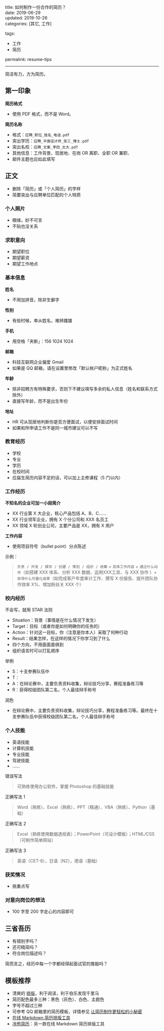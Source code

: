 title: 如何制作一份合作的简历？  
date: 2019-06-29  
updated: 2019-10-26  
categories: [其它, 工作]   

tags:  
- 工作
- 简历

permalink: resume-tips 

---

简洁有力，方为简历。

<!-- more -->


## 第一印象

**简历格式**
- 使用 PDF 格式，而不是 Word。


**简历名称**
- 格式：`应聘_职位_姓名_电话.pdf`
- 突出学历：`应聘_平面设计师_张三_博士.pdf`
- 突出名校：`应聘_文案_李四_北大.pdf`
- 其他信息：工作背景、现居地、在岗 OR 离职、全职 OR 兼职、
- 邮件主题也应如此填写


## 正文

- 删除「简历」或「个人简历」的字样
- 简要突出与应聘单位匹配的个人特质


### 个人照片

- 眼缘，妙不可言
- 不贴也没关系

### 求职意向


- 期望职位
- 期望薪资
- 期望工作地点


### 基本信息

**姓名**
- 不用加拼音，除非生僻字


**性别**
- 有些时候，单从姓名，难辨雌雄


**手机**
- 用空格「夹断」：156 1024 1024 


**邮箱**
- 科技互联网企业偏爱 Gmail
- 如果是 QQ 邮箱，请在设置里修改「默认帐户昵称」为正式姓名


**年龄**
- 除非招聘方有特殊要求，否则下不建议填写多余的私人信息（姓名和联系方式除外）
- 直接写年龄，而不是出生年份


**地址**
- HR 可从现居地判断你是否方便面试，以便安排面试时间
- 如果和所申请工作不是同一城市建议可以不写


### 教育经历

- 学校
- 专业
- 学历
- 在校时间
- 应届生简历内容不足的话，可以加上主修课程（5 门以内）

### 工作经历

**不知名的企业可加一小段简介**
- XX 行业第 X 大企业，核心产品包括 A、B、C……
- XX 行业领军企业，拥有 X 个分公司和 XXX 名员工
- XX 领域 X 轮创业公司，主要产品是 XX，拥有 X 用户

**工作内容**
- 使用项目符号（bullet point）分点陈述

示例：
> `负责 / 开发 / 撰写 / 创建 / 策划 / 组织 / 统筹` + `具体工作内容` + `通过什么动作`（如搭建 XXX 体系、分析 XXX 数据、运用XXX工具、与 XXX 协作 ）+  `获得什么可量化成果`（如完成客户年度审计工作、撰写 X 份报告、提升团队协作效率 X%、增加粉丝关 XXX 个）


### 校内经历

不会写，就用 STAR 法则
- Situation：背景（事情是在什么情况下发生）
- Target：目标（或者你是如何明确你的任务的）
- Action：针对这一目标，你（注意是你本人）采取了何种行动
- Result：结果怎样，在这样的情况下你学习到了什么
- 四个方向，不用面面面俱到
- 组织语言时可以打乱顺序

举例
- S：十支参赛队伍中
- T：
- A：在辩论赛中，主要负责资料收集，辩论技巧分享，赛程准备练习等
- R：获得校级团队第二名，个人最佳辩手称号

润色
- 在辩论赛中，主要负责资料收集，辩论技巧分享，赛程准备练习等。最终在十支参赛队伍中获得校级团队第二名，个人最佳辩手称号


### 个人技能

- 英语技能
- 计算机技能
- 专业技能
- 驾驶技能
- ……


错误写法
> 可熟练使用办公软件，掌握 Photoshop 的基础技能

正确写法 1
> Word（熟练）、Excel（熟练）、PPT（精通）、VBA（熟练）、Python（基础）

正确写法 2
> Excel（熟练使用数据透视表）；PowerPoint（可设计模板）；HTML/CSS（可制作简单网站）

正确写法 3
> 英语（CET-6），日语（N2），德语（基础）


### 获奖情况

- 挑重点写


### 对意向岗位的想法

- 100 字至 200 字走心的内容即可


## 三省吾历

- 有错别字吗？
- 还可精简吗？
- 符合岗位描述吗？

简而言之，经历中每一个字都经得起面试官的推敲吗？


## 模板推荐

- 清爽的 [排版](https://tingtalk.me/typography/)，利于阅读，利于伯乐发现千里马
- 简历配色最多三种：黑色（灰色）、白色、主题色
- 字号不超过三种
- 可参考 QQ 邮箱里的简历模板，详情参见 [让简历制作更轻松的小秘密](http://mp.weixin.qq.com/s/sN5W-E6-7zjkD9kjOybdDA)
- [在线 Markdown 简历排版工具](https://resume.mdnice.com/)
- [冷熊简历](http://cv.ftqq.com/#)：另一款在线 Markdown 简历排版工具